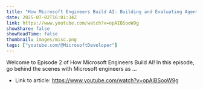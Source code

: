 ```yaml
---
title: "How Microsoft Engineers Build AI: Building and Evaluating Agents"
date: 2025-07-02T16:01:34Z
link: https://www.youtube.com/watch?v=opAIBSooW9g
showShare: false
showReadTime: false
thumbnail: images/misc.png
tags: ["youtube.com/@MicrosoftDeveloper"]
---
```

Welcome to Episode 2 of How Microsoft Engineers Build AI! In this episode, go behind the scenes with Microsoft engineers as ...

- Link to article: https://www.youtube.com/watch?v=opAIBSooW9g